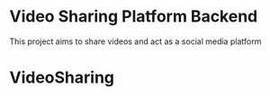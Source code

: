# Video Sharing Platform Backend

This project aims to share videos and act as a social media platform
# VideoSharing
